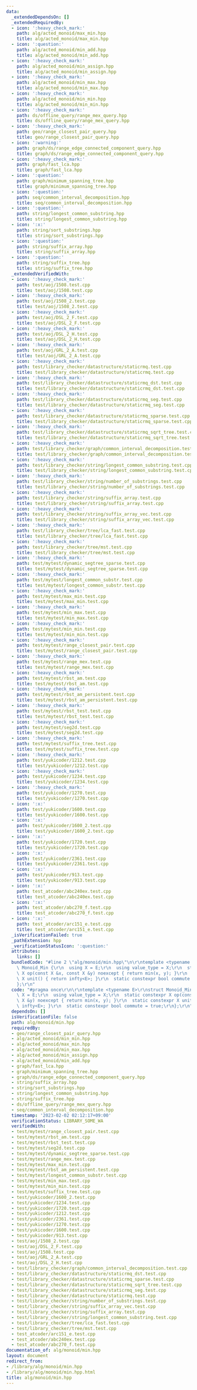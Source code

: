 ```yaml
---
data:
  _extendedDependsOn: []
  _extendedRequiredBy:
  - icon: ':heavy_check_mark:'
    path: alg/acted_monoid/max_min.hpp
    title: alg/acted_monoid/max_min.hpp
  - icon: ':question:'
    path: alg/acted_monoid/min_add.hpp
    title: alg/acted_monoid/min_add.hpp
  - icon: ':heavy_check_mark:'
    path: alg/acted_monoid/min_assign.hpp
    title: alg/acted_monoid/min_assign.hpp
  - icon: ':heavy_check_mark:'
    path: alg/acted_monoid/min_max.hpp
    title: alg/acted_monoid/min_max.hpp
  - icon: ':heavy_check_mark:'
    path: alg/acted_monoid/min_min.hpp
    title: alg/acted_monoid/min_min.hpp
  - icon: ':heavy_check_mark:'
    path: ds/offline_query/range_mex_query.hpp
    title: ds/offline_query/range_mex_query.hpp
  - icon: ':heavy_check_mark:'
    path: geo/range_closest_pair_query.hpp
    title: geo/range_closest_pair_query.hpp
  - icon: ':warning:'
    path: graph/ds/range_edge_connected_component_query.hpp
    title: graph/ds/range_edge_connected_component_query.hpp
  - icon: ':heavy_check_mark:'
    path: graph/fast_lca.hpp
    title: graph/fast_lca.hpp
  - icon: ':question:'
    path: graph/minimum_spanning_tree.hpp
    title: graph/minimum_spanning_tree.hpp
  - icon: ':question:'
    path: seq/common_interval_decomposition.hpp
    title: seq/common_interval_decomposition.hpp
  - icon: ':question:'
    path: string/longest_common_substring.hpp
    title: string/longest_common_substring.hpp
  - icon: ':x:'
    path: string/sort_substrings.hpp
    title: string/sort_substrings.hpp
  - icon: ':question:'
    path: string/suffix_array.hpp
    title: string/suffix_array.hpp
  - icon: ':question:'
    path: string/suffix_tree.hpp
    title: string/suffix_tree.hpp
  _extendedVerifiedWith:
  - icon: ':heavy_check_mark:'
    path: test/aoj/1508.test.cpp
    title: test/aoj/1508.test.cpp
  - icon: ':heavy_check_mark:'
    path: test/aoj/1508_2.test.cpp
    title: test/aoj/1508_2.test.cpp
  - icon: ':heavy_check_mark:'
    path: test/aoj/DSL_2_F.test.cpp
    title: test/aoj/DSL_2_F.test.cpp
  - icon: ':heavy_check_mark:'
    path: test/aoj/DSL_2_H.test.cpp
    title: test/aoj/DSL_2_H.test.cpp
  - icon: ':heavy_check_mark:'
    path: test/aoj/GRL_2_A.test.cpp
    title: test/aoj/GRL_2_A.test.cpp
  - icon: ':heavy_check_mark:'
    path: test/library_checker/datastructure/staticrmq.test.cpp
    title: test/library_checker/datastructure/staticrmq.test.cpp
  - icon: ':heavy_check_mark:'
    path: test/library_checker/datastructure/staticrmq_dst.test.cpp
    title: test/library_checker/datastructure/staticrmq_dst.test.cpp
  - icon: ':heavy_check_mark:'
    path: test/library_checker/datastructure/staticrmq_seg.test.cpp
    title: test/library_checker/datastructure/staticrmq_seg.test.cpp
  - icon: ':heavy_check_mark:'
    path: test/library_checker/datastructure/staticrmq_sparse.test.cpp
    title: test/library_checker/datastructure/staticrmq_sparse.test.cpp
  - icon: ':heavy_check_mark:'
    path: test/library_checker/datastructure/staticrmq_sqrt_tree.test.cpp
    title: test/library_checker/datastructure/staticrmq_sqrt_tree.test.cpp
  - icon: ':heavy_check_mark:'
    path: test/library_checker/graph/common_interval_decomposition.test.cpp
    title: test/library_checker/graph/common_interval_decomposition.test.cpp
  - icon: ':heavy_check_mark:'
    path: test/library_checker/string/longest_common_substring.test.cpp
    title: test/library_checker/string/longest_common_substring.test.cpp
  - icon: ':heavy_check_mark:'
    path: test/library_checker/string/number_of_substrings.test.cpp
    title: test/library_checker/string/number_of_substrings.test.cpp
  - icon: ':heavy_check_mark:'
    path: test/library_checker/string/suffix_array.test.cpp
    title: test/library_checker/string/suffix_array.test.cpp
  - icon: ':heavy_check_mark:'
    path: test/library_checker/string/suffix_array_vec.test.cpp
    title: test/library_checker/string/suffix_array_vec.test.cpp
  - icon: ':heavy_check_mark:'
    path: test/library_checker/tree/lca_fast.test.cpp
    title: test/library_checker/tree/lca_fast.test.cpp
  - icon: ':heavy_check_mark:'
    path: test/library_checker/tree/mst.test.cpp
    title: test/library_checker/tree/mst.test.cpp
  - icon: ':heavy_check_mark:'
    path: test/mytest/dynamic_segtree_sparse.test.cpp
    title: test/mytest/dynamic_segtree_sparse.test.cpp
  - icon: ':heavy_check_mark:'
    path: test/mytest/longest_common_substr.test.cpp
    title: test/mytest/longest_common_substr.test.cpp
  - icon: ':heavy_check_mark:'
    path: test/mytest/max_min.test.cpp
    title: test/mytest/max_min.test.cpp
  - icon: ':heavy_check_mark:'
    path: test/mytest/min_max.test.cpp
    title: test/mytest/min_max.test.cpp
  - icon: ':heavy_check_mark:'
    path: test/mytest/min_min.test.cpp
    title: test/mytest/min_min.test.cpp
  - icon: ':heavy_check_mark:'
    path: test/mytest/range_closest_pair.test.cpp
    title: test/mytest/range_closest_pair.test.cpp
  - icon: ':heavy_check_mark:'
    path: test/mytest/range_mex.test.cpp
    title: test/mytest/range_mex.test.cpp
  - icon: ':heavy_check_mark:'
    path: test/mytest/rbst_am.test.cpp
    title: test/mytest/rbst_am.test.cpp
  - icon: ':heavy_check_mark:'
    path: test/mytest/rbst_am_persistent.test.cpp
    title: test/mytest/rbst_am_persistent.test.cpp
  - icon: ':heavy_check_mark:'
    path: test/mytest/rbst_test.test.cpp
    title: test/mytest/rbst_test.test.cpp
  - icon: ':heavy_check_mark:'
    path: test/mytest/seg2d.test.cpp
    title: test/mytest/seg2d.test.cpp
  - icon: ':heavy_check_mark:'
    path: test/mytest/suffix_tree.test.cpp
    title: test/mytest/suffix_tree.test.cpp
  - icon: ':heavy_check_mark:'
    path: test/yukicoder/1212.test.cpp
    title: test/yukicoder/1212.test.cpp
  - icon: ':heavy_check_mark:'
    path: test/yukicoder/1234.test.cpp
    title: test/yukicoder/1234.test.cpp
  - icon: ':heavy_check_mark:'
    path: test/yukicoder/1270.test.cpp
    title: test/yukicoder/1270.test.cpp
  - icon: ':x:'
    path: test/yukicoder/1600.test.cpp
    title: test/yukicoder/1600.test.cpp
  - icon: ':x:'
    path: test/yukicoder/1600_2.test.cpp
    title: test/yukicoder/1600_2.test.cpp
  - icon: ':x:'
    path: test/yukicoder/1720.test.cpp
    title: test/yukicoder/1720.test.cpp
  - icon: ':x:'
    path: test/yukicoder/2361.test.cpp
    title: test/yukicoder/2361.test.cpp
  - icon: ':x:'
    path: test/yukicoder/913.test.cpp
    title: test/yukicoder/913.test.cpp
  - icon: ':x:'
    path: test_atcoder/abc240ex.test.cpp
    title: test_atcoder/abc240ex.test.cpp
  - icon: ':x:'
    path: test_atcoder/abc270_f.test.cpp
    title: test_atcoder/abc270_f.test.cpp
  - icon: ':x:'
    path: test_atcoder/arc151_e.test.cpp
    title: test_atcoder/arc151_e.test.cpp
  _isVerificationFailed: true
  _pathExtension: hpp
  _verificationStatusIcon: ':question:'
  attributes:
    links: []
  bundledCode: "#line 2 \"alg/monoid/min.hpp\"\n\r\ntemplate <typename E>\r\nstruct\
    \ Monoid_Min {\r\n  using X = E;\r\n  using value_type = X;\r\n  static constexpr\
    \ X op(const X &x, const X &y) noexcept { return min(x, y); }\r\n  static constexpr\
    \ X unit() { return infty<E>; }\r\n  static constexpr bool commute = true;\r\n\
    };\r\n"
  code: "#pragma once\r\n\r\ntemplate <typename E>\r\nstruct Monoid_Min {\r\n  using\
    \ X = E;\r\n  using value_type = X;\r\n  static constexpr X op(const X &x, const\
    \ X &y) noexcept { return min(x, y); }\r\n  static constexpr X unit() { return\
    \ infty<E>; }\r\n  static constexpr bool commute = true;\r\n};\r\n"
  dependsOn: []
  isVerificationFile: false
  path: alg/monoid/min.hpp
  requiredBy:
  - geo/range_closest_pair_query.hpp
  - alg/acted_monoid/min_min.hpp
  - alg/acted_monoid/max_min.hpp
  - alg/acted_monoid/min_max.hpp
  - alg/acted_monoid/min_assign.hpp
  - alg/acted_monoid/min_add.hpp
  - graph/fast_lca.hpp
  - graph/minimum_spanning_tree.hpp
  - graph/ds/range_edge_connected_component_query.hpp
  - string/suffix_array.hpp
  - string/sort_substrings.hpp
  - string/longest_common_substring.hpp
  - string/suffix_tree.hpp
  - ds/offline_query/range_mex_query.hpp
  - seq/common_interval_decomposition.hpp
  timestamp: '2023-02-02 02:12:17+09:00'
  verificationStatus: LIBRARY_SOME_WA
  verifiedWith:
  - test/mytest/range_closest_pair.test.cpp
  - test/mytest/rbst_am.test.cpp
  - test/mytest/rbst_test.test.cpp
  - test/mytest/seg2d.test.cpp
  - test/mytest/dynamic_segtree_sparse.test.cpp
  - test/mytest/range_mex.test.cpp
  - test/mytest/max_min.test.cpp
  - test/mytest/rbst_am_persistent.test.cpp
  - test/mytest/longest_common_substr.test.cpp
  - test/mytest/min_max.test.cpp
  - test/mytest/min_min.test.cpp
  - test/mytest/suffix_tree.test.cpp
  - test/yukicoder/1600_2.test.cpp
  - test/yukicoder/1234.test.cpp
  - test/yukicoder/1720.test.cpp
  - test/yukicoder/1212.test.cpp
  - test/yukicoder/2361.test.cpp
  - test/yukicoder/1270.test.cpp
  - test/yukicoder/1600.test.cpp
  - test/yukicoder/913.test.cpp
  - test/aoj/1508_2.test.cpp
  - test/aoj/DSL_2_F.test.cpp
  - test/aoj/1508.test.cpp
  - test/aoj/GRL_2_A.test.cpp
  - test/aoj/DSL_2_H.test.cpp
  - test/library_checker/graph/common_interval_decomposition.test.cpp
  - test/library_checker/datastructure/staticrmq_dst.test.cpp
  - test/library_checker/datastructure/staticrmq_sparse.test.cpp
  - test/library_checker/datastructure/staticrmq_sqrt_tree.test.cpp
  - test/library_checker/datastructure/staticrmq_seg.test.cpp
  - test/library_checker/datastructure/staticrmq.test.cpp
  - test/library_checker/string/number_of_substrings.test.cpp
  - test/library_checker/string/suffix_array_vec.test.cpp
  - test/library_checker/string/suffix_array.test.cpp
  - test/library_checker/string/longest_common_substring.test.cpp
  - test/library_checker/tree/lca_fast.test.cpp
  - test/library_checker/tree/mst.test.cpp
  - test_atcoder/arc151_e.test.cpp
  - test_atcoder/abc240ex.test.cpp
  - test_atcoder/abc270_f.test.cpp
documentation_of: alg/monoid/min.hpp
layout: document
redirect_from:
- /library/alg/monoid/min.hpp
- /library/alg/monoid/min.hpp.html
title: alg/monoid/min.hpp
---
```

